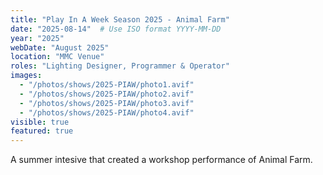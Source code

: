 ```yaml
---
title: "Play In A Week Season 2025 - Animal Farm"
date: "2025-08-14"  # Use ISO format YYYY-MM-DD
year: "2025"
webDate: "August 2025"
location: "MMC Venue"
roles: "Lighting Designer, Programmer & Operator"
images:
  - "/photos/shows/2025-PIAW/photo1.avif"
  - "/photos/shows/2025-PIAW/photo2.avif"
  - "/photos/shows/2025-PIAW/photo3.avif"
  - "/photos/shows/2025-PIAW/photo4.avif"
visible: true
featured: true
---
```

A summer intesive that created a workshop performance of Animal Farm.